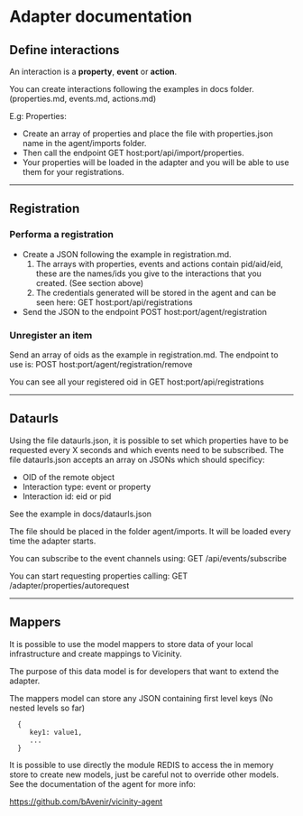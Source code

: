 # Adapter documentation

## Define interactions

An interaction is a **property**, **event** or **action**.

You can create interactions following the examples in docs folder. (properties.md, events.md, actions.md)

E.g: Properties: 

* Create an array of properties and place the file with properties.json name in the agent/imports folder. 
* Then call the endpoint GET host:port/api/import/properties. 
* Your properties will be loaded in the adapter and you will be able to use them for your registrations.

<hr>

## Registration

### Performa a registration

* Create a JSON following the example in registration.md.
   1. The arrays with properties, events and actions contain pid/aid/eid, these are the names/ids you give to the interactions that you created. (See section above)
   2. The credentials generated will be stored in the agent and can be seen here:  GET host:port/api/registrations
* Send the JSON to the endpoint POST host:port/agent/registration

### Unregister an item

Send an array of oids as the example in registration.md. The endpoint to use is: POST host:port/agent/registration/remove

You can see all your registered oid in GET host:port/api/registrations

<hr>

## Dataurls

Using the file dataurls.json, it is possible to set which properties have to be requested every X seconds and which events need to be subscribed.
The file dataurls.json accepts an array on JSONs which should specificy:

* OID of the remote object
* Interaction type: event or property
* Interaction id: eid or pid

See the example in docs/dataurls.json
  
The file should be placed in the folder agent/imports. It will be loaded every time the adapter starts.

You can subscribe to the event channels using: GET /api/events/subscribe

You can start requesting properties calling: GET /adapter/properties/autorequest

<hr>

## Mappers

It is possible to use the model mappers to store data of your local infrastructure and create mappings to Vicinity.

The purpose of this data model is for developers that want to extend the adapter.

The mappers model can store any JSON containing first level keys (No nested levels so far)

      {
         key1: value1,
         ...
      }

It is possible to use directly the module REDIS to access the in memory store to create new models, just be careful not to override other models. See the documentation of the agent for more info:

https://github.com/bAvenir/vicinity-agent

